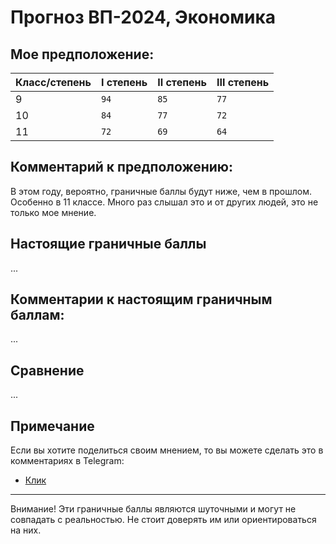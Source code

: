 # Прогноз ВП-2024, Экономика

## Мое предположение:

| Класс/степень  |  I степень  | II степень | III степень |
|---|---|---|---|
| 9  | `94`  | `85` | `77`  |
| 10 | `84` | `77` | `72` |
| 11 | `72` | `69` | `64` |


## Комментарий к предположению:

В этом году, вероятно, граничные баллы будут ниже, чем в прошлом. Особенно в 11 классе. Много раз слышал это и от других людей, это не только мое мнение.


## Настоящие граничные баллы

...


## Комментарии к настоящим граничным баллам:

...


## Сравнение

...


## Примечание

Если вы хотите поделиться своим мнением, то вы можете сделать это в комментариях в Telegram:

* [Клик](https://t.me/marakarka/962)

---

Внимание! Эти граничные баллы являются шуточными и могут не совпадать с реальностью. Не стоит доверять им или ориентироваться на них.
